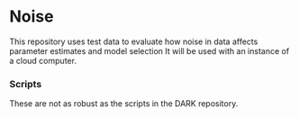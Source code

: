 # Noise
This repository uses test data to evaluate how noise in data affects parameter estimates and model selection 
It will be used with an instance of a cloud computer. 

### Scripts

These are not as robust as the scripts in the DARK repository. 
